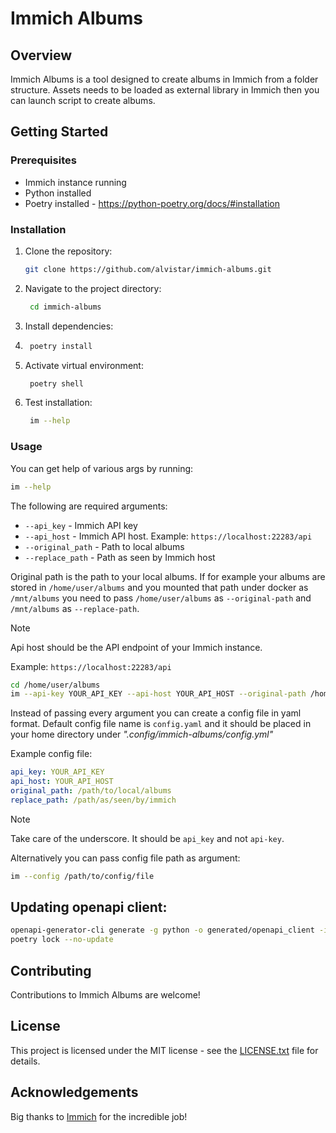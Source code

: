 # Immich Albums

## Overview
Immich Albums is a tool designed to create albums in Immich from a folder structure. 
Assets needs to be loaded as external library in Immich then you can launch script to create albums.

## Getting Started
### Prerequisites
- Immich instance running
- Python installed
- Poetry installed - https://python-poetry.org/docs/#installation

### Installation
1. Clone the repository:
   ```bash
   git clone https://github.com/alvistar/immich-albums.git
   ```
2. Navigate to the project directory:
   ```bash
    cd immich-albums
    ```
3. Install dependencies:
4. ```bash
    poetry install
    ```
5. Activate virtual environment:
   ```bash
    poetry shell
    ```
6. Test installation:
   ```bash
    im --help
    ```
### Usage
You can get help of various args by running:
```bash
im --help
```
The following are required arguments:
- `--api_key` - Immich API key
- `--api_host` - Immich API host. Example: `https://localhost:22283/api`
- `--original_path` - Path to local albums
- `--replace_path` - Path as seen by Immich host

Original path is the path to your local albums. 
If for example your albums are stored in `/home/user/albums` and you mounted that path under docker as `/mnt/albums` 
you need to pass `/home/user/albums` as `--original-path` and `/mnt/albums` as `--replace-path`.

> [!NOTE]
> Api host should be the API endpoint of your Immich instance. 
>
> Example: `https://localhost:22283/api`

```bash
cd /home/user/albums
im --api-key YOUR_API_KEY --api-host YOUR_API_HOST --original-path /home/user/albums --replace-path /mnt/albums .
```

Instead of passing every argument you can create a config file in yaml format.
Default config file name is `config.yaml` and it should be placed in your home directory under *".config/immich-albums/config.yml"*

Example config file:
```yaml
api_key: YOUR_API_KEY
api_host: YOUR_API_HOST
original_path: /path/to/local/albums
replace_path: /path/as/seen/by/immich
```

> [!NOTE]
> Take care of the underscore. It should be `api_key` and not `api-key`.
>


Alternatively you can pass config file path as argument:
```bash
im --config /path/to/config/file
```

## Updating openapi client:

```bash
openapi-generator-cli generate -g python -o generated/openapi_client -i immich-openapi-specs.json -p packageVersion=1.105.1
poetry lock --no-update
```

## Contributing
Contributions to Immich Albums are welcome! 

## License
This project is licensed under the MIT license - see the [LICENSE.txt](LICENSE.txt) file for details.

## Acknowledgements
Big thanks to [Immich](https://github.com/immich-app/immich) for the incredible job!
